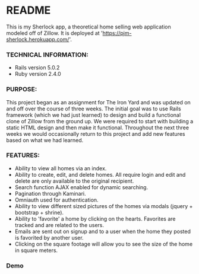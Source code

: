 # README
This is my Sherlock app, a theoretical home selling web application modeled off of Zillow. It is deployed at 'https://pjm-sherlock.herokuapp.com/'.

### TECHNICAL INFORMATION:
- Rails version 5.0.2
- Ruby version 2.4.0

### PURPOSE:

This project began as an assignment for The Iron Yard and was updated on and off over the course of three weeks. The initial goal was to use Rails framework (which we had just learned) to design and build a functional clone of Zillow from the ground up. We were required to start with building a static HTML design and then make it functional. Throughout the next three weeks we would occasionally return to this project and add new features based on what we had learned.

### FEATURES:
- Ability to view all homes via an index.
- Ability to create, edit, and delete homes. All require login and edit and delete are only available to the original recipient.
- Search function AJAX enabled for dynamic searching.
- Pagination through Kaminari.
- Omniauth used for authentication.
- Ability to view different sized pictures of the homes via modals (jquery + bootstrap + shrine).
- Ability to 'favorite' a home by clicking on the hearts. Favorites are tracked and are related to the users.
- Emails are sent out on signup and to a user when the home they posted is favorited by another user.
- Clicking on the square footage will allow you to see the size of the home in square meters.

### Demo
